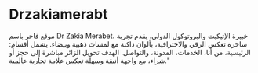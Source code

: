 # Drzakiamerabt
موقع فاخر باسم Dr Zakia Merabet، خبيرة الإتيكيت والبروتوكول الدولي. يقدم تجربة ساحرة تعكس الرقي والاحترافية، بألوان داكنة مع لمسات ذهبية وبيضاء. يشمل أقسام: الرئيسية، من أنا، الخدمات، المدونة، والتواصل. الهدف تحويل الزائر مباشرة إلى حجز أو شراء، مع واجهة أنيقة وسهلة تعكس علامة تجارية عالمية."
